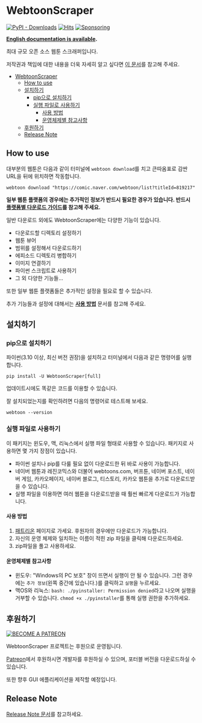 # WebtoonScraper

[![PyPI - Downloads](https://img.shields.io/pypi/dm/WebtoonScraper)](https://pypi.org/project/WebtoonScraper/)
[![Hits](https://hits.seeyoufarm.com/api/count/incr/badge.svg?url=https%3A%2F%2Fgithub.com%2Filotoki0804%2FWebtoonScraper&count_bg=%2379C83D&title_bg=%23555555&icon=&icon_color=%23E7E7E7&title=hits&edge_flat=false)](https://github.com/ilotoki0804/WebtoonScraper)
[![Sponsoring](https://img.shields.io/badge/Sponsoring-Patreon-blue?logo=patreon&logoColor=white)](https://www.patreon.com/ilotoki0804)

**[English documentation is available](./docs/README-en.md).**

최대 규모 오픈 소스 웹툰 스크래퍼입니다.

저작권과 책임에 대한 내용을 더욱 자세히 알고 싶다면 [이 문서](./docs/copyright.md)를 참고해 주세요.

* [WebtoonScraper](#webtoonscraper)
    * [How to use](#how-to-use)
    * [설치하기](#설치하기)
        * [pip으로 설치하기](#pip으로-설치하기)
        * [실행 파일로 사용하기](#실행-파일로-사용하기)
            * [사용 방법](#사용-방법)
            * [운영체제별 참고사항](#운영체제별-참고사항)
    * [후원하기](#후원하기)
    * [Release Note](#release-note)

## How to use

대부분의 웹툰은 다음과 같이 터미널에 `webtoon download`를 치고 큰따옴표로 감싼 URL을 뒤에 위치하면 작동합니다.

```console
webtoon download "https://comic.naver.com/webtoon/list?titleId=819217"
```

**일부 웹툰 플랫폼의 경우에는 추가적인 정보가 반드시 필요한 경우가 있습니다. 반드시 [플랫폼별 다운로드 가이드](./docs/platforms.md)를 참고해 주세요.**

일반 다운로드 외에도 WebtoonScraper에는 다양한 기능이 있습니다.

* 다운로드할 디렉토리 설정하기
* 웹툰 뷰어
* 범위를 설정해서 다운로드하기
* 에피소드 디렉토리 병합하기
* 이미지 연결하기
* 파이썬 스크립트로 사용하기
* 그 외 다양한 기능들...

또한 일부 웹툰 플랫폼들은 추가적인 설정을 필요로 할 수 있습니다.

추가 기능들과 설정에 대해서는 **[사용 방법](./docs/how-to-use.md)** 문서를 참고해 주세요.

## 설치하기

### pip으로 설치하기

파이썬(3.10 이상, 최신 버전 권장)을 설치하고 터미널에서 다음과 같은 명령어를 실행합니다.

```console
pip install -U WebtoonScraper[full]
```

업데이트시에도 똑같은 코드를 이용할 수 있습니다.

잘 설치되었는지를 확인하려면 다음의 명령어로 테스트해 보세요.

```console
webtoon --version
```

### 실행 파일로 사용하기

이 패키지는 윈도우, 맥, 리눅스에서 실행 파일 형태로 사용할 수 있습니다.
패키지로 사용하면 몇 가지 장점이 있습니다.

* 파이썬 설치나 pip를 다룰 필요 없이 다운로드한 뒤 바로 사용이 가능합니다.
* 네이버 웹툰과 레진코믹스와 더불어 webtoons.com, 버프툰, 네이버 포스트, 네이버 게임, 카카오페이지, 네이버 블로그, 티스토리, 카카오 웹툰을 추가로 다운로드받을 수 있습니다.
* 실행 파일을 이용하면 여러 웹툰을 다운로드받을 때 훨씬 빠르게 다운로드가 가능합니다.

#### 사용 방법

1. [패트리온](https://www.patreon.com/ilotoki0804) 페이지로 가세요. 후원자의 경우에만 다운로드가 가능합니다.
1. 자신의 운영 체제와 일치하는 이름이 적힌 zip 파일을 클릭해 다운로드하세요.
1. zip파일을 풀고 사용하세요.

#### 운영체제별 참고사항

* 윈도우: "Windows의 PC 보호" 창이 뜨면서 실행이 안 될 수 있습니다. 그런 경우에는 `추가 정보`(왼쪽 중간에 있습니다.)를 클릭하고 `실행`을 누르세요.
* 맥OS와 리눅스: `bash: ./pyinstaller: Permission denied`라고 나오며 실행을 거부할 수 있습니다. `chmod +x ./pyinstaller`를 통해 실행 권한을 추가하세요.

## 후원하기

[![BECOME A PATREON](./images/patreon.png)](https://www.patreon.com/ilotoki0804)

WebtoonScraper 프로젝트는 후원으로 운영됩니다.

[Patreon](https://www.patreon.com/ilotoki0804)에서 후원하시면 개발자를 후원하실 수 있으며, 포터블 버전을 다운로드하실 수 있습니다.

또한 향후 GUI 에플리케이션을 제작할 예정입니다.

## Release Note

[Release Note 문서](./docs/releases.md)를 참고하세요.
